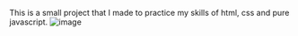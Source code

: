 This is a small project that I made to practice my skills of html, css and pure javascript.
![image](https://github.com/user-attachments/assets/d0049b87-46ae-47d5-afb8-17f0838170b5)

